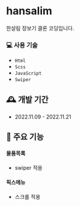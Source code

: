 # hansalim
한살림 장보기 클론 코딩입니다.

### 💻 사용 기술

- `Html`
- `Scss` 
- `JavaScript`
- `Swiper`

## 🕰️ 개발 기간
- 2022.11.09 - 2022.11.21

## 📌 주요 기능

#### 물품목록

- swiper 적용

#### 픽스메뉴

- 스크롤 적용

